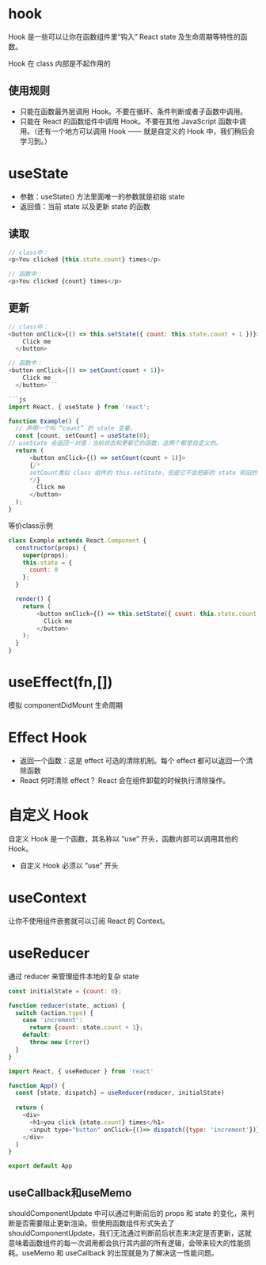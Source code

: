 # hook
Hook 是一些可以让你在函数组件里“钩入” React state 及生命周期等特性的函数。

Hook 在 class 内部是不起作用的

## 使用规则
- 只能在函数最外层调用 Hook。不要在循环、条件判断或者子函数中调用。
- 只能在 React 的函数组件中调用 Hook。不要在其他 JavaScript 函数中调用。（还有一个地方可以调用 Hook —— 就是自定义的 Hook 中，我们稍后会学习到。）

# useState

- 参数：useState() 方法里面唯一的参数就是初始 state
- 返回值：当前 state 以及更新 state 的函数

## 读取
```js
// class中：
<p>You clicked {this.state.count} times</p>

// 函数中：
<p>You clicked {count} times</p>
```
## 更新

```js
// class中：
<button onClick={() => this.setState({ count: this.state.count + 1 })}>
    Click me
  </button>

// 函数中：
<button onClick={() => setCount(count + 1)}>
    Click me
  </button>```

```js
import React, { useState } from 'react';

function Example() {
  // 声明一个叫 “count” 的 state 变量。
  const [count, setCount] = useState(0);
// useState 会返回一对值：当前状态和更新它的函数，这两个都是自定义的。
  return (
      <button onClick={() => setCount(count + 1)}>
      {/*
      setCount类似 class 组件的 this.setState，但是它不会把新的 state 和旧的 state 进行合并
      */}
        Click me
      </button>
  );
}
```
等价class示例
```js
class Example extends React.Component {
  constructor(props) {
    super(props);
    this.state = {
      count: 0
    };
  }

  render() {
    return (
        <button onClick={() => this.setState({ count: this.state.count + 1 })}>
          Click me
        </button>
    );
  }
}
```
# useEffect(fn,[])
模拟 componentDidMount 生命周期

#  Effect Hook
- 返回一个函数：这是 effect 可选的清除机制。每个 effect 都可以返回一个清除函数
- React 何时清除 effect？ React 会在组件卸载的时候执行清除操作。

# 自定义 Hook
自定义 Hook 是一个函数，其名称以 “use” 开头，函数内部可以调用其他的 Hook。

- 自定义 Hook 必须以 “use” 开头
# useContext
让你不使用组件嵌套就可以订阅 React 的 Context。

# useReducer 
通过 reducer 来管理组件本地的复杂 state
```js
const initialState = {count: 0};

function reducer(state, action) {
  switch (action.type) {
    case 'increment':
      return {count: state.count + 1};
    default:
      throw new Error()
  }
}

import React, { useReducer } from 'react'

function App() {
  const [state, dispatch] = useReducer(reducer, initialState)
    
  return (
    <div>
      <h1>you click {state.count} times</h1>
      <input type="button" onClick={()=> dispatch({type: 'increment'})} value="click me" />
    </div>
  ) 
}

export default App
```

## useCallback和useMemo
shouldComponentUpdate 中可以通过判断前后的 props 和 state 的变化，来判断是否需要阻止更新渲染。但使用函数组件形式失去了 shouldComponentUpdate，我们无法通过判断前后状态来决定是否更新，这就意味着函数组件的每一次调用都会执行其内部的所有逻辑，会带来较大的性能损耗。useMemo 和 useCallback 的出现就是为了解决这一性能问题。